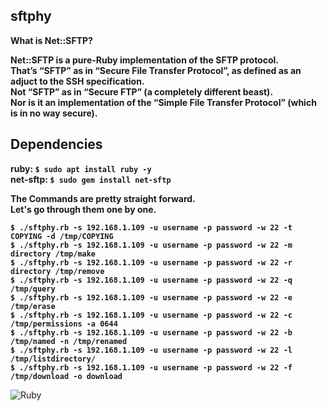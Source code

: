 ## sftphy

**What is Net::SFTP?**  

**Net::SFTP is a pure-Ruby implementation of the SFTP protocol.**  
**That’s “SFTP” as in “Secure File Transfer Protocol”, as defined as an adjuct to the SSH specification.**  
**Not “SFTP” as in “Secure FTP” (a completely different beast).**  
**Nor is it an implementation of the “Simple File Transfer Protocol” (which is in no way secure).**

## Dependencies

**ruby: `$ sudo apt install ruby -y`**  
**net-sftp: `$ sudo gem install net-sftp`**  

**The Commands are pretty straight forward.**  
**Let's go through them one by one.**  

**`$ ./sftphy.rb -s 192.168.1.109 -u username -p password -w 22 -t COPYING -d /tmp/COPYING`**  
**`$ ./sftphy.rb -s 192.168.1.109 -u username -p password -w 22 -m directory /tmp/make`**  
**`$ ./sftphy.rb -s 192.168.1.109 -u username -p password -w 22 -r directory /tmp/remove`**  
**`$ ./sftphy.rb -s 192.168.1.109 -u username -p password -w 22 -q /tmp/query`**  
**`$ ./sftphy.rb -s 192.168.1.109 -u username -p password -w 22 -e /tmp/erase`**  
**`$ ./sftphy.rb -s 192.168.1.109 -u username -p password -w 22 -c /tmp/permissions -a 0644`**  
**`$ ./sftphy.rb -s 192.168.1.109 -u username -p password -w 22 -b /tmp/named -n /tmp/renamed`**  
**`$ ./sftphy.rb -s 192.168.1.109 -u username -p password -w 22 -l /tmp/listdirectory/`**  
**`$ ./sftphy.rb -s 192.168.1.109 -u username -p password -w 22 -f /tmp/download -o download`**  

![Ruby](https://img.shields.io/badge/Ruby-CC342D?style=for-the-badge&logo=ruby&logoColor=white/)
